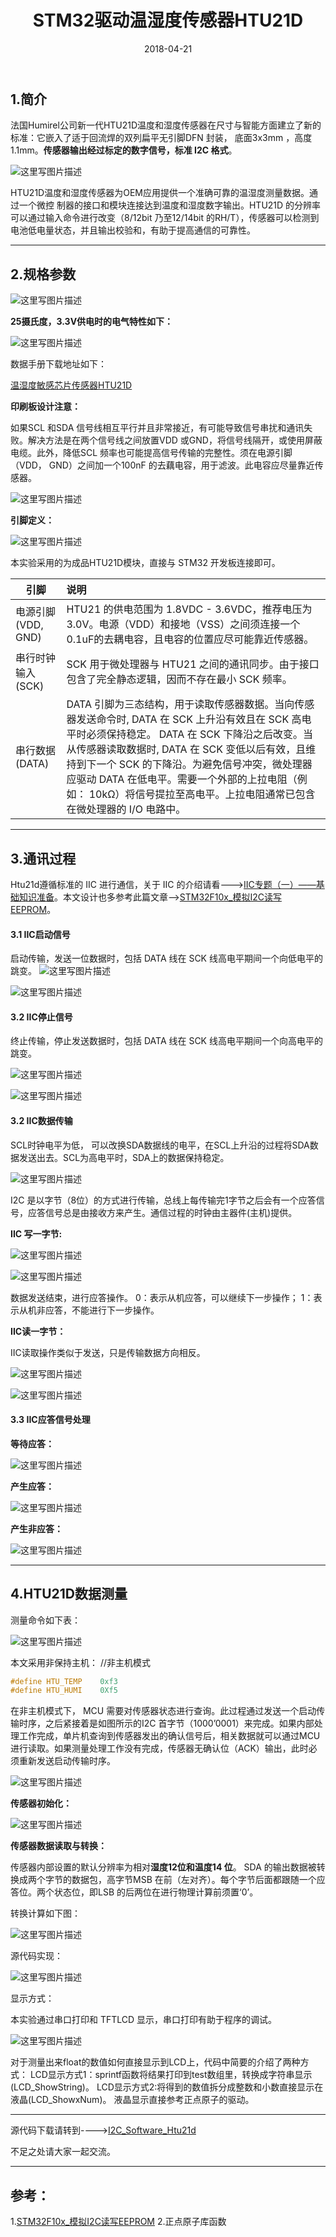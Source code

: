 ﻿---
layout: post
title: STM32驱动温湿度传感器HTU21D
date: 2018-04-21
categories: STM32
tags: [IIC,HTU21D,STM32]
description: STM32 driver htu21d
---


## **1.简介**

法国Humirel公司新一代HTU21D温度和湿度传感器在尺寸与智能方面建立了新的标准：它嵌入了适于回流焊的双列扁平无引脚DFN 封装， 底面3x3mm ，高度1.1mm。**传感器输出经过标定的数字信号，标准 I2C 格式**。

![这里写图片描述](https://img-blog.csdn.net/20180421235247304?watermark/2/text/aHR0cHM6Ly9ibG9nLmNzZG4ubmV0L3d3dDE4ODExNzA3OTcx/font/5a6L5L2T/fontsize/400/fill/I0JBQkFCMA==/dissolve/70)

HTU21D温度和湿度传感器为OEM应用提供一个准确可靠的温湿度测量数据。通过一个微控
制器的接口和模块连接达到温度和湿度数字输出。HTU21D 的分辨率可以通过输入命令进行改变（8/12bit 乃至12/14bit 的RH/T），传感器可以检测到电池低电量状态，并且输出校验和，有助于提高通信的可靠性。

____


## **2.规格参数**

![这里写图片描述](https://img-blog.csdn.net/20180421215527857?watermark/2/text/aHR0cHM6Ly9ibG9nLmNzZG4ubmV0L3d3dDE4ODExNzA3OTcx/font/5a6L5L2T/fontsize/400/fill/I0JBQkFCMA==/dissolve/70)

**25摄氏度，3.3V供电时的电气特性如下：**

![这里写图片描述](https://img-blog.csdn.net/20180421215722410?watermark/2/text/aHR0cHM6Ly9ibG9nLmNzZG4ubmV0L3d3dDE4ODExNzA3OTcx/font/5a6L5L2T/fontsize/400/fill/I0JBQkFCMA==/dissolve/70)

数据手册下载地址如下：

[温湿度敏感芯片传感器HTU21D](https://download.csdn.net/download/wwt18811707971/10365530)

**印刷板设计注意：**

如果SCL 和SDA 信号线相互平行并且非常接近，有可能导致信号串扰和通讯失败。解决方法是在两个信号线之间放置VDD 或GND，将信号线隔开，或使用屏蔽电缆。此外，降低SCL 频率也可能提高信号传输的完整性。须在电源引脚（VDD， GND）之间加一个100nF 的去藕电容，用于滤波。此电容应尽量靠近传感器。

![这里写图片描述](https://img-blog.csdn.net/2018042122053083?watermark/2/text/aHR0cHM6Ly9ibG9nLmNzZG4ubmV0L3d3dDE4ODExNzA3OTcx/font/5a6L5L2T/fontsize/400/fill/I0JBQkFCMA==/dissolve/70)

**引脚定义：**

![这里写图片描述](https://img-blog.csdn.net/20180421220659734?watermark/2/text/aHR0cHM6Ly9ibG9nLmNzZG4ubmV0L3d3dDE4ODExNzA3OTcx/font/5a6L5L2T/fontsize/400/fill/I0JBQkFCMA==/dissolve/70)

本实验采用的为成品HTU21D模块，直接与 STM32 开发板连接即可。

|引脚|说明|
|--|:---|
|电源引脚 (VDD, GND)|HTU21 的供电范围为 1.8VDC - 3.6VDC，推荐电压为 3.0V。电源（VDD）和接地（VSS）之间须连接一个0.1uF的去耦电容，且电容的位置应尽可能靠近传感器。|
|串行时钟输入(SCK)|SCK 用于微处理器与 HTU21 之间的通讯同步。由于接口包含了完全静态逻辑，因而不存在最小 SCK 频率。|
|串行数据 (DATA)|DATA 引脚为三态结构，用于读取传感器数据。当向传感器发送命令时, DATA 在 SCK 上升沿有效且在 SCK 高电平时必须保持稳定。 DATA 在 SCK 下降沿之后改变。当从传感器读取数据时, DATA 在 SCK 变低以后有效，且维持到下一个 SCK 的下降沿。为避免信号冲突，微处理器应驱动 DATA 在低电平。需要一个外部的上拉电阻（例如： 10kΩ）将信号提拉至高电平。上拉电阻通常已包含在微处理器的 I/O 电路中。|

___

## **3.通讯过程**

Htu21d遵循标准的 IIC 进行通信，关于 IIC 的介绍请看--->[IIC专题（一）——基础知识准备](http://wentao1213.com/2017/08/15/iic-driver-sum/)。本文设计也多参考此篇文章-->[STM32F10x_模拟I2C读写EEPROM](https://blog.csdn.net/ybhuangfugui/article/details/52151835)。

#### **3.1 IIC启动信号**

启动传输，发送一位数据时，包括 DATA 线在 SCK 线高电平期间一个向低电平的跳变。
![这里写图片描述](https://img-blog.csdn.net/20180421222352349?watermark/2/text/aHR0cHM6Ly9ibG9nLmNzZG4ubmV0L3d3dDE4ODExNzA3OTcx/font/5a6L5L2T/fontsize/400/fill/I0JBQkFCMA==/dissolve/70)

![这里写图片描述](https://img-blog.csdn.net/20180421222527286?watermark/2/text/aHR0cHM6Ly9ibG9nLmNzZG4ubmV0L3d3dDE4ODExNzA3OTcx/font/5a6L5L2T/fontsize/400/fill/I0JBQkFCMA==/dissolve/70)

#### **3.2 IIC停止信号**

终止传输，停止发送数据时，包括 DATA 线在 SCK 线高电平期间一个向高电平的跳变。

![这里写图片描述](https://img-blog.csdn.net/20180421222627320?watermark/2/text/aHR0cHM6Ly9ibG9nLmNzZG4ubmV0L3d3dDE4ODExNzA3OTcx/font/5a6L5L2T/fontsize/400/fill/I0JBQkFCMA==/dissolve/70)

![这里写图片描述](https://img-blog.csdn.net/20180421222712808?watermark/2/text/aHR0cHM6Ly9ibG9nLmNzZG4ubmV0L3d3dDE4ODExNzA3OTcx/font/5a6L5L2T/fontsize/400/fill/I0JBQkFCMA==/dissolve/70)

#### **3.2 IIC数据传输**

SCL时钟电平为低， 可以改换SDA数据线的电平，在SCL上升沿的过程将SDA数据发送出去。SCL为高电平时，SDA上的数据保持稳定。

![这里写图片描述](https://img-blog.csdn.net/20180421223128270?watermark/2/text/aHR0cHM6Ly9ibG9nLmNzZG4ubmV0L3d3dDE4ODExNzA3OTcx/font/5a6L5L2T/fontsize/400/fill/I0JBQkFCMA==/dissolve/70)

I2C 是以字节（8位）的方式进行传输，总线上每传输完1字节之后会有一个应答信号，应答信号总是由接收方来产生。通信过程的时钟由主器件(主机)提供。

**IIC 写一字节:**

![这里写图片描述](https://img-blog.csdn.net/20180421223534906?watermark/2/text/aHR0cHM6Ly9ibG9nLmNzZG4ubmV0L3d3dDE4ODExNzA3OTcx/font/5a6L5L2T/fontsize/400/fill/I0JBQkFCMA==/dissolve/70)

![这里写图片描述](https://img-blog.csdn.net/20180421223759350?watermark/2/text/aHR0cHM6Ly9ibG9nLmNzZG4ubmV0L3d3dDE4ODExNzA3OTcx/font/5a6L5L2T/fontsize/400/fill/I0JBQkFCMA==/dissolve/70)

数据发送结束，进行应答操作。
0：表示从机应答，可以继续下一步操作；
1：表示从机非应答，不能进行下一步操作。

**IIC读一字节：**

IIC读取操作类似于发送，只是传输数据方向相反。

![这里写图片描述](https://img-blog.csdn.net/20180421224254915?watermark/2/text/aHR0cHM6Ly9ibG9nLmNzZG4ubmV0L3d3dDE4ODExNzA3OTcx/font/5a6L5L2T/fontsize/400/fill/I0JBQkFCMA==/dissolve/70)

![这里写图片描述](https://img-blog.csdn.net/20180421224753698?watermark/2/text/aHR0cHM6Ly9ibG9nLmNzZG4ubmV0L3d3dDE4ODExNzA3OTcx/font/5a6L5L2T/fontsize/400/fill/I0JBQkFCMA==/dissolve/70)

#### **3.3 IIC应答信号处理**

**等待应答：**

![这里写图片描述](https://img-blog.csdn.net/20180421225028720?watermark/2/text/aHR0cHM6Ly9ibG9nLmNzZG4ubmV0L3d3dDE4ODExNzA3OTcx/font/5a6L5L2T/fontsize/400/fill/I0JBQkFCMA==/dissolve/70)

**产生应答：**

![这里写图片描述](https://img-blog.csdn.net/20180421225126143?watermark/2/text/aHR0cHM6Ly9ibG9nLmNzZG4ubmV0L3d3dDE4ODExNzA3OTcx/font/5a6L5L2T/fontsize/400/fill/I0JBQkFCMA==/dissolve/70)

**产生非应答：**

![这里写图片描述](https://img-blog.csdn.net/20180421225205776?watermark/2/text/aHR0cHM6Ly9ibG9nLmNzZG4ubmV0L3d3dDE4ODExNzA3OTcx/font/5a6L5L2T/fontsize/400/fill/I0JBQkFCMA==/dissolve/70)

___

## **4.HTU21D数据测量**

测量命令如下表：

![这里写图片描述](https://img-blog.csdn.net/20180421225428235?watermark/2/text/aHR0cHM6Ly9ibG9nLmNzZG4ubmV0L3d3dDE4ODExNzA3OTcx/font/5a6L5L2T/fontsize/400/fill/I0JBQkFCMA==/dissolve/70)

本文采用非保持主机：
//非主机模式
```c
#define HTU_TEMP    0xf3
#define HTU_HUMI    0Xf5
```

在非主机模式下， MCU 需要对传感器状态进行查询。此过程通过发送一个启动传输时序，之后紧接着是如图所示的I2C 首字节（1000’0001）来完成。如果内部处理工作完成，单片机查询到传感器发出的确认信号后，相关数据就可以通过MCU 进行读取。如果测量处理工作没有完成，传感器无确认位（ACK）输出，此时必须重新发送启动传输时序。

![这里写图片描述](https://img-blog.csdn.net/20180421225813951?watermark/2/text/aHR0cHM6Ly9ibG9nLmNzZG4ubmV0L3d3dDE4ODExNzA3OTcx/font/5a6L5L2T/fontsize/400/fill/I0JBQkFCMA==/dissolve/70)

**传感器初始化：**

![这里写图片描述](https://img-blog.csdn.net/20180421230047879?watermark/2/text/aHR0cHM6Ly9ibG9nLmNzZG4ubmV0L3d3dDE4ODExNzA3OTcx/font/5a6L5L2T/fontsize/400/fill/I0JBQkFCMA==/dissolve/70)

**传感器数据读取与转换：**

传感器内部设置的默认分辨率为相对**湿度12位和温度14 位**。 SDA 的输出数据被转换成两个字节的数据包，高字节MSB 在前（左对齐）。每个字节后面都跟随一个应答位。两个状态位，即LSB 的后两位在进行物理计算前须置‘0’。

转换计算如下图：

![这里写图片描述](https://img-blog.csdn.net/20180421230241346?watermark/2/text/aHR0cHM6Ly9ibG9nLmNzZG4ubmV0L3d3dDE4ODExNzA3OTcx/font/5a6L5L2T/fontsize/400/fill/I0JBQkFCMA==/dissolve/70)

源代码实现：

![这里写图片描述](https://img-blog.csdn.net/20180421230342349?watermark/2/text/aHR0cHM6Ly9ibG9nLmNzZG4ubmV0L3d3dDE4ODExNzA3OTcx/font/5a6L5L2T/fontsize/400/fill/I0JBQkFCMA==/dissolve/70)

显示方式：

本实验通过串口打印和 TFTLCD 显示，串口打印有助于程序的调试。

![这里写图片描述](https://img-blog.csdn.net/20180421230934496?watermark/2/text/aHR0cHM6Ly9ibG9nLmNzZG4ubmV0L3d3dDE4ODExNzA3OTcx/font/5a6L5L2T/fontsize/400/fill/I0JBQkFCMA==/dissolve/70)

对于测量出来float的数值如何直接显示到LCD上，代码中简要的介绍了两种方式：
LCD显示方式1：sprintf函数将结果打印到test数组里，转换成字符串显示(LCD_ShowString)。
LCD显示方式2:将得到的数值拆分成整数和小数直接显示在液晶(LCD_ShowxNum)。
液晶显示直接参考正点原子的驱动。

____

源代码下载请转到---->[I2C_Software_Htu21d ](https://download.csdn.net/download/wwt18811707971/10365660)

 不足之处请大家一起交流。

____

## 参考：

1.[STM32F10x_模拟I2C读写EEPROM](https://blog.csdn.net/ybhuangfugui/article/details/52151835)
2.正点原子库函数


